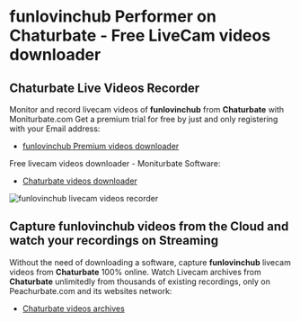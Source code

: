 # funlovinchub Performer on Chaturbate - Free LiveCam videos downloader

## Chaturbate Live Videos Recorder

Monitor and record livecam videos of **funlovinchub** from **Chaturbate** with Moniturbate.com
Get a premium trial for free by just and only registering with your Email address:
* [funlovinchub Premium videos downloader](https://moniturbate.com/request-demo-licence-key.html)

Free livecam videos downloader - Moniturbate Software:
* [Chaturbate videos downloader](https://moniturbate.com/moniturbate-download-software.html)

![funlovinchub livecam videos recorder](https://peachurnet.com/templates/moniturbate-software.png)


## Capture funlovinchub videos from the Cloud and watch your recordings on Streaming

Without the need of downloading a software, capture **funlovinchub** livecam videos from **Chaturbate** 100% online.
Watch Livecam archives from **Chaturbate** unlimitedly from thousands of existing recordings, only on Peachurbate.com and its websites network:
* [Chaturbate videos archives](https://peachurnet.com/)